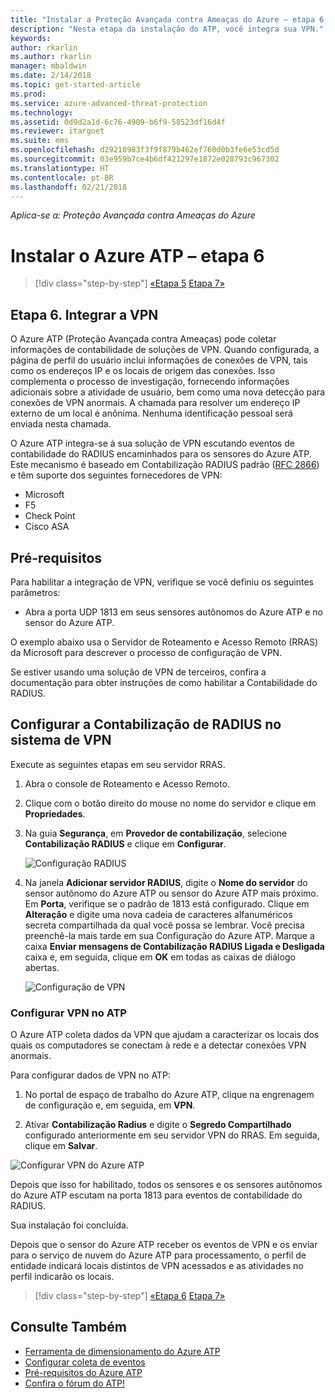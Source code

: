 ```yaml
---
title: "Instalar a Proteção Avançada contra Ameaças do Azure – etapa 6 | Microsoft Docs"
description: "Nesta etapa da instalação do ATP, você integra sua VPN."
keywords: 
author: rkarlin
ms.author: rkarlin
manager: mbaldwin
ms.date: 2/14/2018
ms.topic: get-started-article
ms.prod: 
ms.service: azure-advanced-threat-protection
ms.technology: 
ms.assetid: 0d9d2a1d-6c76-4909-b6f9-58523df16d4f
ms.reviewer: itargoet
ms.suite: ems
ms.openlocfilehash: d29210983f3f9f879b462ef760d0b3fe6e53cd5d
ms.sourcegitcommit: 03e959b7ce4b6df421297e1872e028793c967302
ms.translationtype: HT
ms.contentlocale: pt-BR
ms.lasthandoff: 02/21/2018
---
```

*Aplica-se a: Proteção Avançada contra Ameaças do Azure*



# <a name="install-azure-atp---step-6"></a>Instalar o Azure ATP – etapa 6

>[!div class="step-by-step"]
[«Etapa 5](install-atp-step5.md)
[Etapa 7»](install-atp-step7.md)

## <a name="step-6-integrate-vpn"></a>Etapa 6. Integrar a VPN

O Azure ATP (Proteção Avançada contra Ameaças) pode coletar informações de contabilidade de soluções de VPN. Quando configurada, a página de perfil do usuário inclui informações de conexões de VPN, tais como os endereços IP e os locais de origem das conexões. Isso complementa o processo de investigação, fornecendo informações adicionais sobre a atividade de usuário, bem como uma nova detecção para conexões de VPN anormais. A chamada para resolver um endereço IP externo de um local é anônima. Nenhuma identificação pessoal será enviada nesta chamada.

O Azure ATP integra-se à sua solução de VPN escutando eventos de contabilidade do RADIUS encaminhados para os sensores do Azure ATP. Este mecanismo é baseado em Contabilização RADIUS padrão ([RFC 2866](https://tools.ietf.org/html/rfc2866)) e têm suporte dos seguintes fornecedores de VPN:

-   Microsoft
-   F5
-   Check Point
-   Cisco ASA

## <a name="prerequisites"></a>Pré-requisitos

Para habilitar a integração de VPN, verifique se você definiu os seguintes parâmetros:

-   Abra a porta UDP 1813 em seus sensores autônomos do Azure ATP e no sensor do Azure ATP.


O exemplo abaixo usa o Servidor de Roteamento e Acesso Remoto (RRAS) da Microsoft para descrever o processo de configuração de VPN.

Se estiver usando uma solução de VPN de terceiros, confira a documentação para obter instruções de como habilitar a Contabilidade do RADIUS.

## <a name="configure-radius-accounting-on-the-vpn-system"></a>Configurar a Contabilização de RADIUS no sistema de VPN

Execute as seguintes etapas em seu servidor RRAS.
 
1.  Abra o console de Roteamento e Acesso Remoto.
2.  Clique com o botão direito do mouse no nome do servidor e clique em **Propriedades**.
3.  Na guia **Segurança**, em **Provedor de contabilização**, selecione **Contabilização RADIUS** e clique em **Configurar**.

    ![Configuração RADIUS](./media/radius-setup.png)

4.  Na janela **Adicionar servidor RADIUS**, digite o **Nome do servidor** do sensor autônomo do Azure ATP ou sensor do Azure ATP mais próximo. Em **Porta**, verifique se o padrão de 1813 está configurado. Clique em **Alteração** e digite uma nova cadeia de caracteres alfanuméricos secreta compartilhada da qual você possa se lembrar. Você precisa preenchê-la mais tarde em sua Configuração do Azure ATP. Marque a caixa **Enviar mensagens de Contabilização RADIUS Ligada e Desligada** caixa e, em seguida, clique em **OK** em todas as caixas de diálogo abertas.
 
     ![Configuração de VPN](./media/vpn-set-accounting.png)
     
### <a name="configure-vpn-in-atp"></a>Configurar VPN no ATP

O Azure ATP coleta dados da VPN que ajudam a caracterizar os locais dos quais os computadores se conectam à rede e a detectar conexões VPN anormais.

Para configurar dados de VPN no ATP:

1.  No portal de espaço de trabalho do Azure ATP, clique na engrenagem de configuração e, em seguida, em **VPN**.
 

2.  Ativar **Contabilização Radius** e digite o **Segredo Compartilhado** configurado anteriormente em seu servidor VPN do RRAS. Em seguida, clique em **Salvar**.
 

  ![Configurar VPN do Azure ATP](./media/atp-vpn-radius.png)


Depois que isso for habilitado, todos os sensores e os sensores autônomos do Azure ATP escutam na porta 1813 para eventos de contabilidade do RADIUS. 

Sua instalação foi concluída. 

Depois que o sensor do Azure ATP receber os eventos de VPN e os enviar para o serviço de nuvem do Azure ATP para processamento, o perfil de entidade indicará locais distintos de VPN acessados e as atividades no perfil indicarão os locais.





>[!div class="step-by-step"]
[«Etapa 6](install-atp-step5.md)
[Etapa 7»](install-atp-step7.md)


## <a name="see-also"></a>Consulte Também
- [Ferramenta de dimensionamento do Azure ATP](http://aka.ms/aatpsizingtool)
- [Configurar coleta de eventos](configure-event-collection.md)
- [Pré-requisitos do Azure ATP](atp-prerequisites.md)
- [Confira o fórum do ATP!](https://aka.ms/azureatpcommunity)
